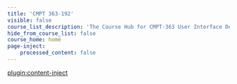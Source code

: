 ```yaml
---
title: 'CMPT 363-192'
visible: false
course_list_description: 'The Course Hub for CMPT-363 User Interface Design, planned for the Summer of 2019'
hide_from_course_list: false
course_home: home
page-inject:
    processed_content: false
---
```


[plugin:content-inject](/192/home/_class-preparations)
